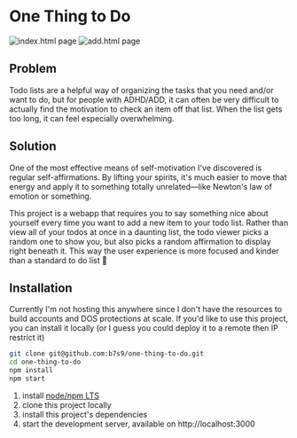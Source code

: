 # One Thing to Do
![index.html page](https://b7s9.com/assets/img/random/one-thing-to-do-3.png)
![add.html page](https://b7s9.com/assets/img/random/one-thing-to-do-2.png)

## Problem
Todo lists are a helpful way of organizing the tasks that you need and/or want to do, but for people with ADHD/ADD, it can often be very difficult to actually find the motivation to check an item off that list. When the list gets too long, it can feel especially overwhelming.

## Solution
One of the most effective means of self-motivation I've discovered is regular self-affirmations. By lifting your spirits, it's much easier to move that energy and apply it to something totally unrelated—like Newton's law of emotion or something.

This project is a webapp that requires you to say something nice about yourself every time you want to add a new item to your todo list. Rather than view all of your todos at once in a daunting list, the todo viewer picks a random one to show you, but also picks a random affirmation to display right beneath it. This way the user experience is more focused and kinder than a standard to do list 💚

## Installation
Currently I'm not hosting this anywhere since I don't have the resources to build accounts and DOS protections at scale. If you'd like to use this project, you can install it locally (or I guess you could deploy it to a remote then IP restrict it)

```bash
git clone git@github.com:b7s9/one-thing-to-do.git
cd one-thing-to-do
npm install
npm start
```

1. install [node/npm LTS](https://nodejs.org/en/)
1. clone this project locally
1. install this project's dependencies 
1. start the development server, available on http://localhost:3000
